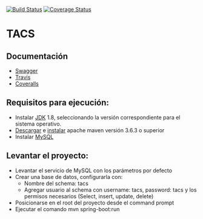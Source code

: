 [![Build Status](https://travis-ci.org/LucasBlanco/TACS.svg?branch=master)](https://travis-ci.org/LucasBlanco/TACS)  [![Coverage Status](https://coveralls.io/repos/github/LucasBlanco/TACS/badge.svg)](https://coveralls.io/github/LucasBlanco/TACS)

# TACS

## Documentación
* [Swagger](https://app.swaggerhub.com/apis/tacs2019/TACS/1.0.0)
* [Travis](https://travis-ci.org/LucasBlanco/TACS)
* [Coveralls](https://coveralls.io/github/LucasBlanco/TACS)

## Requisitos para ejecución:
* Instalar [JDK](https://www.oracle.com/technetwork/java/javase/downloads/jdk8-downloads-2133151.html) 1.8, seleccionando la versión correspondiente para el sistema operativo.
* [Descargar](https://maven.apache.org/download.cgi) e [instalar](https://maven.apache.org/install.html) apache maven versión 3.6.3 o superior
* Instalar [MySQL](https://dev.mysql.com/downloads/installer/)

## Levantar el proyecto:
* Levantar el servicio de MySQL con los parámetros por defecto
* Crear una base de datos, configurarla con:
    - Nombre del schema: tacs
    - Agregar usuario al schema con username: tacs, password: tacs y los permisos necesarios (Select, insert, update, delete)
* Posicionarse en el root del proyecto desde el command prompt
* Ejecutar el comando mvn spring-boot:run
